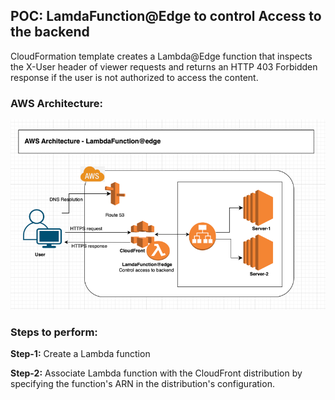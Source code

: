 ## POC: LamdaFunction@Edge to control Access to the backend

CloudFormation template creates a Lambda@Edge function 
that inspects the X-User header of viewer requests and 
returns an HTTP 403 Forbidden response if the user is not authorized to access the content.

### AWS Architecture:

![img.png](LambdaAtEdge.png)

### Steps to perform:

**Step-1:** Create a Lambda function

**Step-2:** Associate Lambda function with the CloudFront distribution by specifying the function's ARN in the distribution's configuration.